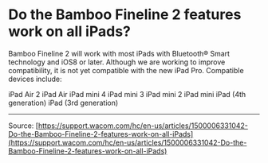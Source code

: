 # Do the Bamboo Fineline 2 features work on all iPads?

Bamboo Fineline 2 will work with most iPads with Bluetooth® Smart technology and iOS8 or later. Although we are working to improve compatibility, it is not yet compatible with the new iPad Pro. Compatible devices include:

iPad Air 2
iPad Air
iPad mini 4
iPad mini 3
iPad mini 2
iPad mini
iPad (4th generation)
iPad (3rd generation)

---
Source: [https://support.wacom.com/hc/en-us/articles/1500006331042-Do-the-Bamboo-Fineline-2-features-work-on-all-iPads](https://support.wacom.com/hc/en-us/articles/1500006331042-Do-the-Bamboo-Fineline-2-features-work-on-all-iPads)
